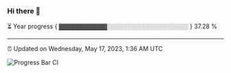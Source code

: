 ### Hi there 👋

⏳ Year progress { ▓▓▓▓▓▓▓▓▓▓▓░░░░░░░░░░░░░░░░░░░ } 37.28 %

---

⏰ Updated on Wednesday, May 17, 2023, 1:36 AM UTC

![Progress Bar CI](https://github.com/arthurbuhl/arthurbuhl/workflows/Progress%20Bar%20CI/badge.svg)
